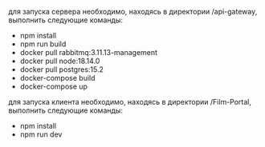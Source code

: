 для запуска сервера необходимо, находясь в директории /api-gateway, выполнить следующие команды:
- npm install
- npm run build
- docker pull rabbitmq:3.11.13-management
- docker pull node:18.14.0
- docker pull postgres:15.2
- docker-compose build
- docker-compose up

для запуска клиента необходимо, находясь в директории /Film-Portal, выполнить следующие команды:
- npm install
- npm run dev
